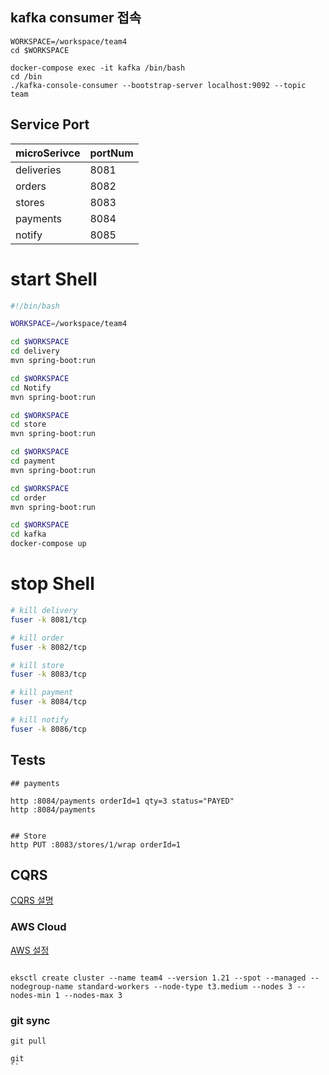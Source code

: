 ## kafka consumer 접속
```
WORKSPACE=/workspace/team4
cd $WORKSPACE

docker-compose exec -it kafka /bin/bash
cd /bin
./kafka-console-consumer --bootstrap-server localhost:9092 --topic team
```


## Service Port

| microSerivce | portNum |
|:-------------|:--------|
| deliveries    | 8081   |
| orders        | 8082   |
| stores        | 8083   |
| payments      | 8084   |
| notify        | 8085   |


# start Shell

```bash
#!/bin/bash

WORKSPACE=/workspace/team4

cd $WORKSPACE
cd delivery
mvn spring-boot:run

cd $WORKSPACE
cd Notify
mvn spring-boot:run

cd $WORKSPACE
cd store
mvn spring-boot:run

cd $WORKSPACE
cd payment
mvn spring-boot:run

cd $WORKSPACE
cd order
mvn spring-boot:run

cd $WORKSPACE
cd kafka
docker-compose up
```

# stop Shell

```bash
# kill delivery
fuser -k 8081/tcp

# kill order
fuser -k 8082/tcp

# kill store
fuser -k 8083/tcp

# kill payment
fuser -k 8084/tcp

# kill notify
fuser -k 8086/tcp
```


## Tests

```
## payments

http :8084/payments orderId=1 qty=3 status="PAYED"
http :8084/payments


## Store
http PUT :8083/stores/1/wrap orderId=1

```

## CQRS
[CQRS 설명](https://www.youtube.com/watch?v=1c1J7dNh4u8)

### AWS Cloud
[AWS 설정](https://labs.msaez.io/#/courses/cna-full/d7337970-32f3-11ed-92da-1bf9f0340c92/#ops-aws-setting)


```

eksctl create cluster --name team4 --version 1.21 --spot --managed --nodegroup-name standard-workers --node-type t3.medium --nodes 3 --nodes-min 1 --nodes-max 3
```


### git sync
```
git pull

git 
``